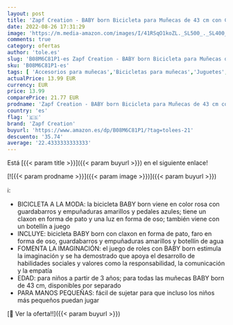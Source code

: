```yaml
---
layout: post
title: 'Zapf Creation - BABY born Bicicleta para Muñecas de 43 cm con Claxon  Luces y Guardabarro  Para Manos Pequeñas  Promueve la Empatía y Las Habilidades Sociales  Edad 3+  Botellín Incluido'
date: 2022-08-26 17:31:29
image: 'https://m.media-amazon.com/images/I/41RSqO1koZL._SL500_._SL400_.jpg'
comments: true
category: ofertas
author: 'tole.es'
slug: 'B08M6C81P1-es Zapf Creation - BABY born Bicicleta para Muñecas de 43 cm...'
sku: 'B08M6C81P1-es'
tags: [ 'Accesorios para muñecas','Bicicletas para muñecas','Juguetes','Juguetes y juegos','Muñecas bebé','Muñecas y accesorios','Vehículos para muñecas','bicicleta','zapf creation','🇪🇸', ]
actualPrice: 13.99 EUR
currency: EUR
price: 13.99
comparePrice: 21.77 EUR
prodname: 'Zapf Creation - BABY born Bicicleta para Muñecas de 43 cm con Claxon  Luces y Guardabarro  Para Manos Pequeñas  Promueve la Empatía y Las Habilidades Sociales  Edad 3+  Botellín Incluido'
country: 'es'
flag: '🇪🇸'
brand: 'Zapf Creation'
buyurl: 'https://www.amazon.es/dp/B08M6C81P1/?tag=tolees-21'
descuento: '35.74'
average: '22.4333333333333'
---
```


Está [{{< param title >}}]({{< param buyurl >}}) en el siguiente enlace!

[![{{< param prodname >}}]({{< param image >}})]({{< param buyurl >}})

ℹ️:

- BICICLETA A LA MODA: la bicicleta BABY born viene en color rosa con guardabarros y empuñaduras amarillos y pedales azules; tiene un claxon en forma de pato y una luz en forma de oso; también viene con un botellín a juego
- INCLUYE: bicicleta BABY born con claxon en forma de pato, faro en forma de oso, guardabarros y empuñaduras amarillos y botellín de agua
- FOMENTA LA IMAGINACIÓN: el juego de roles con BABY born estimula la imaginación y se ha demostrado que apoya el desarrollo de habilidades sociales y valores como la responsabilidad, la comunicación y la empatía
- EDAD: para niños a partir de 3 años; para todas las muñecas BABY born de 43 cm, disponibles por separado
- PARA MANOS PEQUEÑAS: fácil de sujetar para que incluso los niños más pequeños puedan jugar

[🛒 Ver la oferta!!]({{< param buyurl >}})

